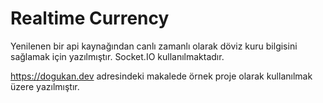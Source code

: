 # Realtime Currency
Yenilenen bir api kaynağından canlı zamanlı olarak döviz kuru bilgisini sağlamak için yazılmıştır.
Socket.IO kullanılmaktadır.

https://dogukan.dev adresindeki makalede örnek proje olarak kullanılmak üzere yazılmıştır.
